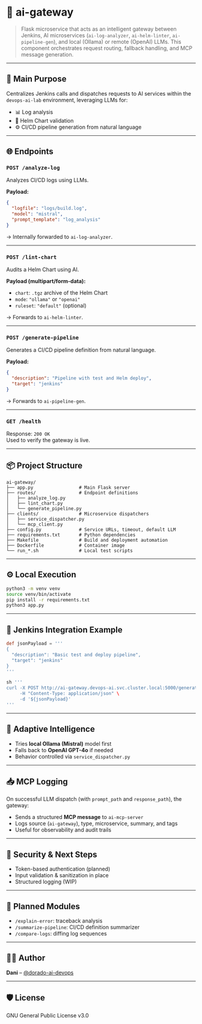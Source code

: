 # 🔁 ai-gateway

> Flask microservice that acts as an intelligent gateway between Jenkins, AI microservices (`ai-log-analyzer`, `ai-helm-linter`, `ai-pipeline-gen`), and local (Ollama) or remote (OpenAI) LLMs. This component orchestrates request routing, fallback handling, and MCP message generation.

---

## 🚪 Main Purpose

Centralizes Jenkins calls and dispatches requests to AI services within the `devops-ai-lab` environment, leveraging LLMs for:

- 📊 Log analysis
- 🧪 Helm Chart validation
- ⚙️ CI/CD pipeline generation from natural language

---

## 🌐 Endpoints

### `POST /analyze-log`

Analyzes CI/CD logs using LLMs.

**Payload:**
```json
{
  "logfile": "logs/build.log",
  "model": "mistral",
  "prompt_template": "log_analysis"
}
```
→ Internally forwarded to `ai-log-analyzer`.

---

### `POST /lint-chart`

Audits a Helm Chart using AI.

**Payload (multipart/form-data):**
- `chart`: `.tgz` archive of the Helm Chart
- `mode`: `"ollama"` or `"openai"`
- `ruleset`: `"default"` (optional)

→ Forwards to `ai-helm-linter`.

---

### `POST /generate-pipeline`

Generates a CI/CD pipeline definition from natural language.

**Payload:**
```json
{
  "description": "Pipeline with test and Helm deploy",
  "target": "jenkins"
}
```
→ Forwards to `ai-pipeline-gen`.

---

### `GET /health`

Response: `200 OK`  
Used to verify the gateway is live.

---

## 📦 Project Structure

```
ai-gateway/
├── app.py                 # Main Flask server
├── routes/                # Endpoint definitions
│   ├── analyze_log.py
│   ├── lint_chart.py
│   └── generate_pipeline.py
├── clients/               # Microservice dispatchers
│   ├── service_dispatcher.py
│   └── mcp_client.py
├── config.py              # Service URLs, timeout, default LLM
├── requirements.txt       # Python dependencies
├── Makefile               # Build and deployment automation
├── Dockerfile             # Container image
└── run_*.sh               # Local test scripts
```

---

## ⚙️ Local Execution

```bash
python3 -m venv venv
source venv/bin/activate
pip install -r requirements.txt
python3 app.py
```

---

## 🔁 Jenkins Integration Example

```groovy
def jsonPayload = '''
{
  "description": "Basic test and deploy pipeline",
  "target": "jenkins"
}
'''

sh '''
curl -X POST http://ai-gateway.devops-ai.svc.cluster.local:5000/generate-pipeline \
     -H "Content-Type: application/json" \
     -d '${jsonPayload}'
'''
```

---

## 🧠 Adaptive Intelligence

- Tries **local Ollama (Mistral)** model first
- Falls back to **OpenAI GPT-4o** if needed
- Behavior controlled via `service_dispatcher.py`

---

## 📥 MCP Logging

On successful LLM dispatch (with `prompt_path` and `response_path`), the gateway:

- Sends a structured **MCP message** to `ai-mcp-server`
- Logs source (`ai-gateway`), type, microservice, summary, and tags
- Useful for observability and audit trails

---

## 🔐 Security & Next Steps

- Token-based authentication (planned)
- Input validation & sanitization in place
- Structured logging (WIP)

---

## 🔮 Planned Modules

- `/explain-error`: traceback analysis
- `/summarize-pipeline`: CI/CD definition summarizer
- `/compare-logs`: diffing log sequences

---

## 👨‍💻 Author

**Dani** – [@dorado-ai-devops](https://github.com/dorado-ai-devops)

---

## 🛡 License

GNU General Public License v3.0